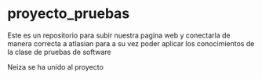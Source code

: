 # proyecto_pruebas
Este es un repositorio para subir nuestra pagina web y conectarla de manera correcta a atlasian para a su vez poder aplicar los conocimientos de la clase de pruebas de software

Neiza se ha unido al proyecto